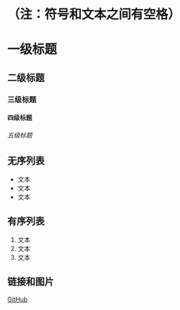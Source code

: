 # （注：符号和文本之间有空格）
# 一级标题
## 二级标题
### 三级标题
#### 四级标题
###### 五级标题

## 无序列表
- 文本
- 文本
- 文本
## 有序列表
1. 文本
2. 文本
3. 文本

## 链接和图片
[GitHub](https：//github.com)
